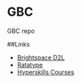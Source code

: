 # GBC
GBC repo

##Links
- [Brightspace D2L](https://learn.georgebrown.ca/d2l/home)
- [Ratatype](https://www.ratatype.com/)
- [Hyperskills Courses](https://hyperskill.org/courses)

